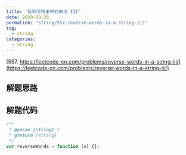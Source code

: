 ```yaml
---
title: "反转字符串中的单词 III"
date: 2020-03-26
permalink: "string/557.reverse-words-in-a-string-iii"
tag:
  - string
categories:
  - string
---
```


[557. https://leetcode-cn.com/problems/reverse-words-in-a-string-iii/](https://leetcode-cn.com/problems/reverse-words-in-a-string-iii/)

## 解题思路

## 解题代码

```js
/**
 * @param {string} s
 * @return {string}
 */
var reverseWords = function (s) {};
```
